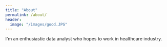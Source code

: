 ```yaml
---
title: "About"
permalink: /about/
header:
  image: "/images/good.JPG"
---
```


I'm an enthusiastic data analyst who hopes to work in healthcare industry.